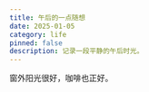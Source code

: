 ```yaml
---
title: 午后的一点随想
date: 2025-01-05
category: life
pinned: false
description: 记录一段平静的午后时光。
---
```


窗外阳光很好，咖啡也正好。

